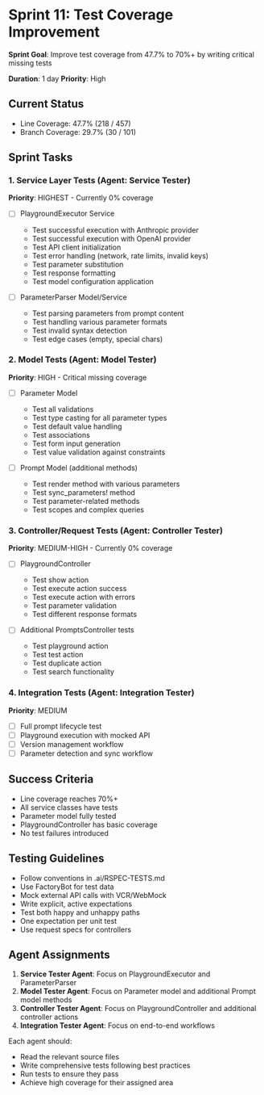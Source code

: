 # Sprint 11: Test Coverage Improvement

**Sprint Goal**: Improve test coverage from 47.7% to 70%+ by writing critical missing tests

**Duration**: 1 day
**Priority**: High

## Current Status
- Line Coverage: 47.7% (218 / 457)
- Branch Coverage: 29.7% (30 / 101)

## Sprint Tasks

### 1. Service Layer Tests (Agent: Service Tester)
**Priority**: HIGHEST - Currently 0% coverage

- [ ] PlaygroundExecutor Service
  - Test successful execution with Anthropic provider
  - Test successful execution with OpenAI provider
  - Test API client initialization
  - Test error handling (network, rate limits, invalid keys)
  - Test parameter substitution
  - Test response formatting
  - Test model configuration application

- [ ] ParameterParser Model/Service
  - Test parsing parameters from prompt content
  - Test handling various parameter formats
  - Test invalid syntax detection
  - Test edge cases (empty, special chars)

### 2. Model Tests (Agent: Model Tester)
**Priority**: HIGH - Critical missing coverage

- [ ] Parameter Model
  - Test all validations
  - Test type casting for all parameter types
  - Test default value handling
  - Test associations
  - Test form input generation
  - Test value validation against constraints

- [ ] Prompt Model (additional methods)
  - Test render method with various parameters
  - Test sync_parameters! method
  - Test parameter-related methods
  - Test scopes and complex queries

### 3. Controller/Request Tests (Agent: Controller Tester)
**Priority**: MEDIUM-HIGH - Currently 0% coverage

- [ ] PlaygroundController
  - Test show action
  - Test execute action success
  - Test execute action with errors
  - Test parameter validation
  - Test different response formats

- [ ] Additional PromptsController tests
  - Test playground action
  - Test test action
  - Test duplicate action
  - Test search functionality

### 4. Integration Tests (Agent: Integration Tester)
**Priority**: MEDIUM

- [ ] Full prompt lifecycle test
- [ ] Playground execution with mocked API
- [ ] Version management workflow
- [ ] Parameter detection and sync workflow

## Success Criteria
- Line coverage reaches 70%+
- All service classes have tests
- Parameter model fully tested
- PlaygroundController has basic coverage
- No test failures introduced

## Testing Guidelines
- Follow conventions in .ai/RSPEC-TESTS.md
- Use FactoryBot for test data
- Mock external API calls with VCR/WebMock
- Write explicit, active expectations
- Test both happy and unhappy paths
- One expectation per unit test
- Use request specs for controllers

## Agent Assignments

1. **Service Tester Agent**: Focus on PlaygroundExecutor and ParameterParser
2. **Model Tester Agent**: Focus on Parameter model and additional Prompt model methods
3. **Controller Tester Agent**: Focus on PlaygroundController and additional controller actions
4. **Integration Tester Agent**: Focus on end-to-end workflows

Each agent should:
- Read the relevant source files
- Write comprehensive tests following best practices
- Run tests to ensure they pass
- Achieve high coverage for their assigned area